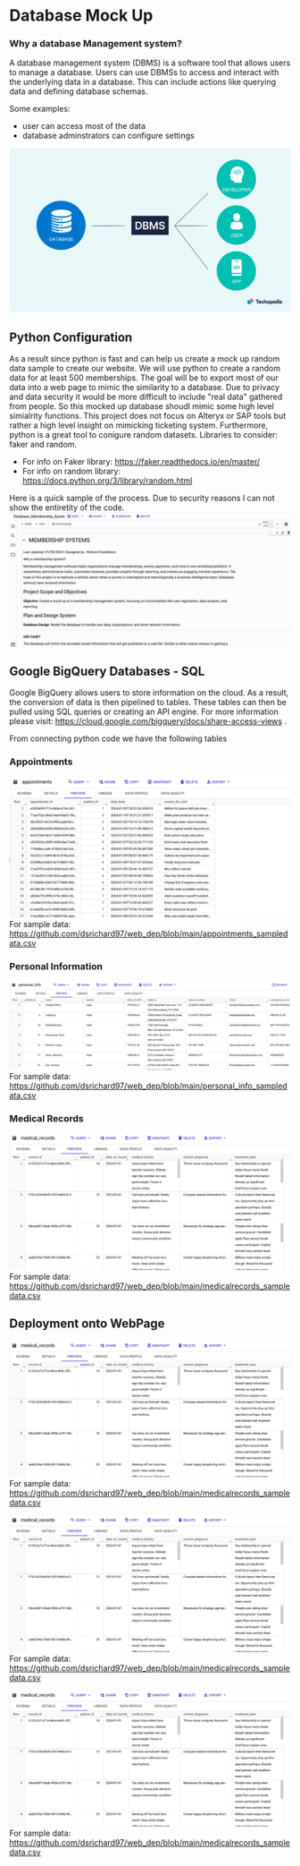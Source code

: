 # Database Mock Up
### Why a database Management system? 
A database management system (DBMS) is a software tool that allows users to manage a database. Users can use DBMSs to access and interact with the underlying data in a database. This can include actions like querying data and defining database schemas. 

Some examples: 
- user can access most of the data
- database adminstrators can configure settings

![alt text](https://github.com/dsrichard97/web_dep/blob/main/dbms-image-1.png "Database Uses")



## Python Configuration 
As a result since python is fast and can help us create a mock up random data sample to create our website. We will use python to create a random data for at least 500 memberships. The goal will be to export most of our data into a web page to mimic the similarity to a database. Due to privacy and data security it would be more difficult to include "real data" gathered from people. So this mocked up database shoudl mimic some high level simialrity functions. This project does not focus on Alteryx or SAP tools but rather a high level insight on mimicking ticketing system. Furthermore, python is a great tool to conigure random datasets. Libraries to consider: faker and random. 
- For info on Faker library: https://faker.readthedocs.io/en/master/
- For info on random library: https://docs.python.org/3/library/random.html

Here is a quick sample of the process. Due to security reasons I can not show the entiretity of the code. 
![alt text](https://github.com/dsrichard97/web_dep/blob/main/pythongif.gif "Python Connecting to Google BigQuery")

## Google BigQuery Databases - SQL
Google BigQuery allows users to store information on the cloud. As a result, the conversion of data is then pipelined to tables. These tables can then be pulled using SQL queries or creating an API engine. For more information please visit: https://cloud.google.com/bigquery/docs/share-access-views  .

From connecting python code we have the following tables 

### Appointments
![alt text](https://github.com/dsrichard97/web_dep/blob/main/appt.png "Appointments")
For sample data: https://github.com/dsrichard97/web_dep/blob/main/appointments_sampledata.csv

### Personal Information
![alt text](https://github.com/dsrichard97/web_dep/blob/main/personal_info.png "Personal Information")
For sample data: https://github.com/dsrichard97/web_dep/blob/main/personal_info_sampledata.csv

### Medical Records
![alt text](https://github.com/dsrichard97/web_dep/blob/main/medical_records.png "Medical Records")
For sample data: https://github.com/dsrichard97/web_dep/blob/main/medicalrecords_sampledata.csv

## Deployment onto WebPage
![alt text](https://github.com/dsrichard97/web_dep/blob/main/medical_records.png "Medical Records")
For sample data: https://github.com/dsrichard97/web_dep/blob/main/medicalrecords_sampledata.csv

![alt text](https://github.com/dsrichard97/web_dep/blob/main/medical_records.png "Medical Records")
For sample data: https://github.com/dsrichard97/web_dep/blob/main/medicalrecords_sampledata.csv

![alt text](https://github.com/dsrichard97/web_dep/blob/main/medical_records.png "Medical Records")
For sample data: https://github.com/dsrichard97/web_dep/blob/main/medicalrecords_sampledata.csv
